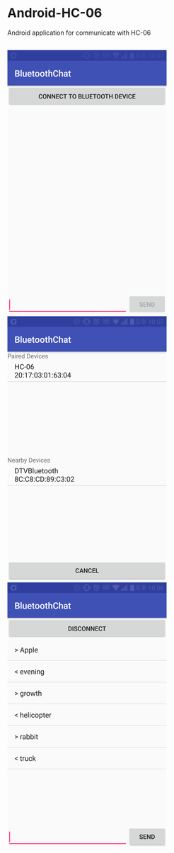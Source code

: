 # Android-HC-06
Android application for communicate with HC-06

</br> ![capture 1](/Capture/1.png)
</br> ![capture 2](/Capture/2.png)
</br> ![capture 3](/Capture/3.png)
